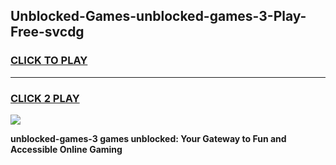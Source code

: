 
## Unblocked-Games-unblocked-games-3-Play-Free-svcdg
<h3>
<a href="https://premium76.site?title=unblocked-games-3&ref=23A">CLICK TO PLAY</a></h3>
<hr>

<h3>
<a href="https://premium76.site?title=unblocked-games-3&ref=23A">CLICK 2 PLAY</a>
  
</h3>

<a href="https://premium76.site?title=unblocked-games-3&ref=23A"><img src="https://clearcache.store/games.png"></a>


**unblocked-games-3 games unblocked: Your Gateway to Fun and Accessible Online Gaming**
